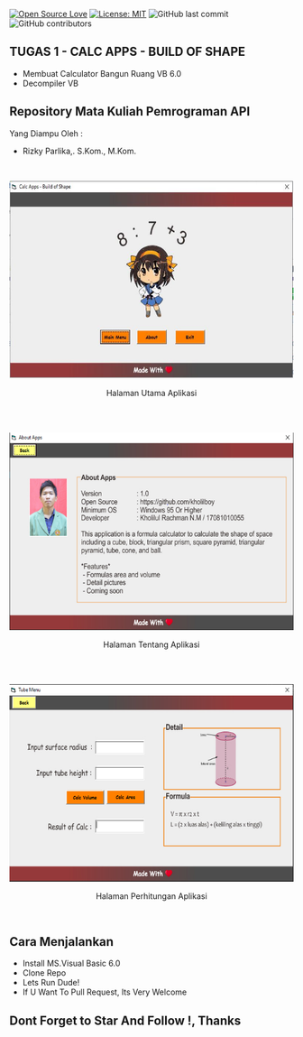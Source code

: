 [![Open Source Love](https://badges.frapsoft.com/os/v1/open-source.svg?style=flat)](https://github.com/ellerbrock/open-source-badges/)
[![License: MIT](https://img.shields.io/badge/License-MIT-green.svg)](https://opensource.org/licenses/MIT)
![GitHub last commit](https://img.shields.io/github/last-commit/kholilboy/Repo-Mata-Kuliah-Pemrograman-API)
![GitHub contributors](https://img.shields.io/github/contributors/kholilboy/Repo-Mata-Kuliah-Pemrograman-API)

## TUGAS 1 - CALC APPS - BUILD OF SHAPE
- Membuat Calculator Bangun Ruang VB 6.0
- Decompiler VB

## Repository Mata Kuliah Pemrograman API
Yang Diampu Oleh : 
 * Rizky Parlika,. S.Kom., M.Kom.

<br>
<p align="center">
        <img src="/Tugas 1 API/Gambar_SS/hal_utama.JPG" width="600" height="350">
</p>
<p align="center">
Halaman Utama Aplikasi
</p>
<br>
<br>
<p align="center">
        <img src="/Tugas 1 API/Gambar_SS/hal_tentang.PNG" width="600" height="350">
</p>
<p align="center">
Halaman Tentang Aplikasi
</p>
<br>
<br>
<p align="center">
        <img src="/Tugas 1 API/Gambar_SS/hal_hitung.PNG" width="600" height="350">
</p>
<p align="center">
Halaman Perhitungan Aplikasi
</p>
<br>

## Cara Menjalankan
   - Install MS.Visual Basic 6.0
   - Clone Repo
   - Lets Run Dude!
   - If U Want To Pull Request, Its Very Welcome

## Dont Forget to Star And Follow !, Thanks 